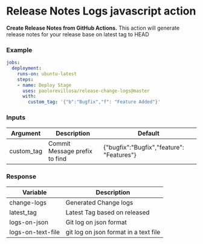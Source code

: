 # Release Notes Logs javascript action

**Create Release Notes from GitHub Actions.** This action will generate release notes for your release base on latest tag to HEAD

### Example
```yaml
jobs:
  deployment:
    runs-on: ubuntu-latest
    steps:
    - name: Deploy Stage
      uses: paolorevillosa/release-change-logs@master
      with:
        custom_tag: '{"b":"Bugfix","f": "Feature Added"}'
```


### Inputs
|Argument|  Description  |  Default  |
|--------|---------------|-----------|
custom_tag|Commit Message prefix to find |{"bugfix":"Bugfix","feature": "Features"}


### Response
| Variable |  Description  |
|---|---|
change-logs | Generated Change logs
latest_tag| Latest Tag based on released
logs-on-json | Git log on json format
logs-on-text-file | git log on json format in a text file
